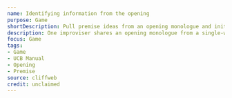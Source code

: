```yaml
---
name: Identifying information from the opening
purpose: Game
shortDescription: Pull premise ideas from an opening monologue and initiate scenes that honor that information.
description: One improviser shares an opening monologue from a single-word suggestion. Teammates launch scenes inspired by the details given, translating that information into character, relationship, and game choices.
focus: Game
tags:
- Game
- UCB Manual
- Opening
- Premise
source: cliffweb
credit: unclaimed
---
```


